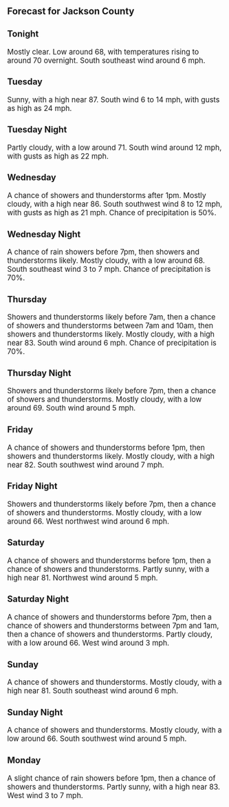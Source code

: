 <div>
   <h2>Forecast for Jackson County</h2>
   <p>
      <div style="font-size:120%">
         <h3>Tonight</h3>Mostly clear. Low around 68, with temperatures rising to around 70 overnight. South southeast wind around 6 mph.<br></div>
   </p>
   <p>
      <div style="font-size:120%">
         <h3>Tuesday</h3>Sunny, with a high near 87. South wind 6 to 14 mph, with gusts as high as 24 mph.<br></div>
   </p>
   <p>
      <div style="font-size:120%">
         <h3>Tuesday Night</h3>Partly cloudy, with a low around 71. South wind around 12 mph, with gusts as high as 22 mph.<br></div>
   </p>
   <p>
      <div style="font-size:120%">
         <h3>Wednesday</h3>A chance of showers and thunderstorms after 1pm. Mostly cloudy, with a high near 86. South southwest wind 8 to 12 mph, with
         gusts as high as 21 mph. Chance of precipitation is 50%.<br></div>
   </p>
   <p>
      <div style="font-size:120%">
         <h3>Wednesday Night</h3>A chance of rain showers before 7pm, then showers and thunderstorms likely. Mostly cloudy, with a low around 68. South southeast
         wind 3 to 7 mph. Chance of precipitation is 70%.<br></div>
   </p>
   <p>
      <div style="font-size:120%">
         <h3>Thursday</h3>Showers and thunderstorms likely before 7am, then a chance of showers and thunderstorms between 7am and 10am, then showers
         and thunderstorms likely. Mostly cloudy, with a high near 83. South wind around 6 mph. Chance of precipitation is 70%.<br></div>
   </p>
   <p>
      <div style="font-size:120%">
         <h3>Thursday Night</h3>Showers and thunderstorms likely before 7pm, then a chance of showers and thunderstorms. Mostly cloudy, with a low around
         69. South wind around 5 mph.<br></div>
   </p>
   <p>
      <div style="font-size:120%">
         <h3>Friday</h3>A chance of showers and thunderstorms before 1pm, then showers and thunderstorms likely. Mostly cloudy, with a high near 82.
         South southwest wind around 7 mph.<br></div>
   </p>
   <p>
      <div style="font-size:120%">
         <h3>Friday Night</h3>Showers and thunderstorms likely before 7pm, then a chance of showers and thunderstorms. Mostly cloudy, with a low around
         66. West northwest wind around 6 mph.<br></div>
   </p>
   <p>
      <div style="font-size:120%">
         <h3>Saturday</h3>A chance of showers and thunderstorms before 1pm, then a chance of showers and thunderstorms. Partly sunny, with a high near
         81. Northwest wind around 5 mph.<br></div>
   </p>
   <p>
      <div style="font-size:120%">
         <h3>Saturday Night</h3>A chance of showers and thunderstorms before 7pm, then a chance of showers and thunderstorms between 7pm and 1am, then a chance
         of showers and thunderstorms. Partly cloudy, with a low around 66. West wind around 3 mph.<br></div>
   </p>
   <p>
      <div style="font-size:120%">
         <h3>Sunday</h3>A chance of showers and thunderstorms. Mostly cloudy, with a high near 81. South southeast wind around 6 mph.<br></div>
   </p>
   <p>
      <div style="font-size:120%">
         <h3>Sunday Night</h3>A chance of showers and thunderstorms. Mostly cloudy, with a low around 66. South southwest wind around 5 mph.<br></div>
   </p>
   <p>
      <div style="font-size:120%">
         <h3>Monday</h3>A slight chance of rain showers before 1pm, then a chance of showers and thunderstorms. Partly sunny, with a high near 83.
         West wind 3 to 7 mph.<br></div>
   </p>
</div>